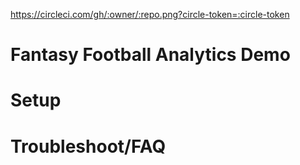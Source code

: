 https://circleci.com/gh/:owner/:repo.png?circle-token=:circle-token

# Fantasy Football Analytics Demo

# Setup

# Troubleshoot/FAQ
